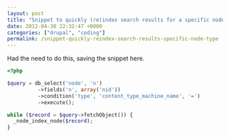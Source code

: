 ```yaml
---
layout: post
title: "Snippet to quickly (re)index search results for a specific node type"
date: 2012-04-30 22:32:47 +0000
categories: ["drupal", "coding"]
permalink: /snippet-quickly-reindex-search-results-specific-node-type
---
```


Had the need to do this, saving the snippet here.

``` php
<?php

$query = db_select('node', 'n')
          ->fields('n', array('nid'))
          ->condition('type', 'content_type_machine_name', '=')
          ->execute();

while ($record = $query->fetchObject()) {
  _node_index_node($record);
}
```
